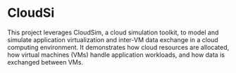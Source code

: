 # CloudSi
This project leverages CloudSim, a cloud simulation toolkit, to model and simulate application virtualization and inter-VM data exchange in a cloud computing environment. It demonstrates how cloud resources are allocated, how virtual machines (VMs) handle application workloads, and how data is exchanged between VMs. 

